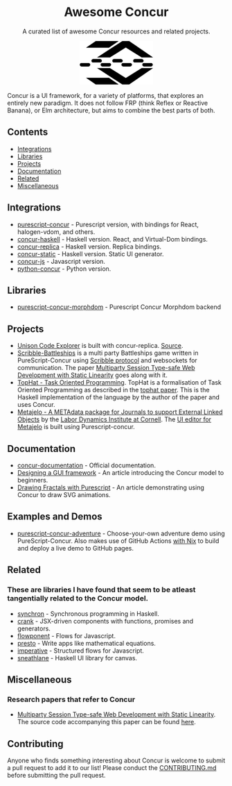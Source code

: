 <h1 align="center">
  Awesome Concur
</h1>
<p align="center">
  A curated list of awesome Concur resources and related projects.
</p>
<p align="center">
   <img src="docs/logo.png" height="100">
</p>

Concur is a UI framework, for a variety of platforms, that explores an entirely new paradigm. It does not follow FRP (think Reflex or Reactive Banana), or Elm architecture, but aims to combine the best parts of both.

## Contents
- [Integrations](#integrations)
- [Libraries](#libraries)
- [Projects](#projects)
- [Documentation](#documentation)
- [Related](#related)
- [Miscellaneous](#miscellaneous)

## Integrations
- [purescript-concur](https://github.com/purescript-concur) - Purescript version, with bindings for React, halogen-vdom, and others.
- [concur-haskell](https://github.com/ajnsit/concur) - Haskell version. React, and Virtual-Dom bindings.
- [concur-replica](https://github.com/pkamenarsky/concur-replica) - Haskell version. Replica bindings.
- [concur-static](https://github.com/pkamenarsky/concur-static) - Haskell version. Static UI generator.
- [concur-js](https://github.com/ajnsit/concur-js) - Javascript version.
- [python-concur](https://github.com/potocpav/python-concur) - Python version.

## Libraries
- [purescript-concur-morphdom](https://github.com/jmars/purescript-concur-morphdom) - Purescript Concur Morphdom backend

## Projects
- [Unison Code Explorer](http://unison.readvar.com) is built with concur-replica. [Source](https://github.com/seagreen/unison-code-explorer).
- [Scribble-Battleships](https://github.com/jonathanlking/scribble-battleships) is a multi party Battleships game written in PureScript-Concur using [Scribble protocol](http://www.scribble.org/) and websockets for communication. The paper [Multiparty Session Type-safe Web Development with Static Linearity](https://arxiv.org/abs/1904.01287) goes along with it.
- [TopHat - Task Oriented Programming](https://github.com/timjs/tophat-haskell). TopHat is a formalisation of Task Oriented Programming as described in the [tophat paper](https://github.com/timjs/tophat/blob/ppdp2019/main.pdf). This is the Haskell implementation of the language by the author of the paper and uses Concur.
- [Metajelo -  A METAdata package for Journals to support External Linked Objects](https://github.com/labordynamicsinstitute/metajelo) by the [Labor Dynamics Institute at Cornell](https://www.ilr.cornell.edu/labor-dynamics-institute). The [UI editor for Metajelo](https://github.com/labordynamicsinstitute/metajelo-ui) is built using Purescript-concur.

## Documentation
- [concur-documentation](https://github.com/ajnsit/concur-documentation) - Official documentation.
- [Designing a GUI framework](https://potocpav.github.io/programming/2020/05/01/designing-a-gui-framework.html) - An article introducing the Concur model to beginners.
- [Drawing Fractals with Purescript](https://blog.drewolson.org/drawing-fractals-with-purescript) - An article demonstrating using Concur to draw SVG animations.

## Examples and Demos
- [purescript-concur-adventure](https://github.com/bbarker/purescript-concur-adventure) - Choose-your-own adventure demo using PureScript-Concur. 
  Also makes use of GitHub Actions [with Nix](https://github.com/marketplace/actions/install-nix) to build and deploy a live demo to GitHub pages.

## Related
### These are libraries I have found that seem to be atleast tangentially related to the Concur model.
- [synchron](https://github.com/pkamenarsky/synchron) - Synchronous programming in Haskell.
- [crank](https://github.com/bikeshaving/crank) - JSX-driven components with functions, promises and generators.
- [flowponent](https://github.com/jviide/flowponent) - Flows for Javascript.
- [presto](https://github.com/juspay/purescript-presto) - Write apps like mathematical equations.
- [imperative](https://github.com/jhp/imperative) - Structured flows for Javascript.
- [sneathlane](https://github.com/jhp/sneathlane-haste) - Haskell UI library for canvas.

## Miscellaneous
### Research papers that refer to Concur
- [Multiparty Session Type-safe Web Development with Static Linearity](https://arxiv.org/abs/1904.01287). The source code accompanying this paper can be found [here](https://github.com/jonathanlking/scribble-battleships).

## Contributing
Anyone who finds something interesting about Concur is welcome to submit a pull request to add it to our list!
Please conduct the [CONTRIBUTING.md](CONTRIBUTING.md) before submitting the pull request.
